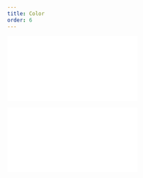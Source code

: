 ```yaml
---
title: Color
order: 6
---
```


<embed src="@/docs/api/common/style.md"></embed>

<embed src="@/docs/api/common/layer/color.zh.md"></embed>
